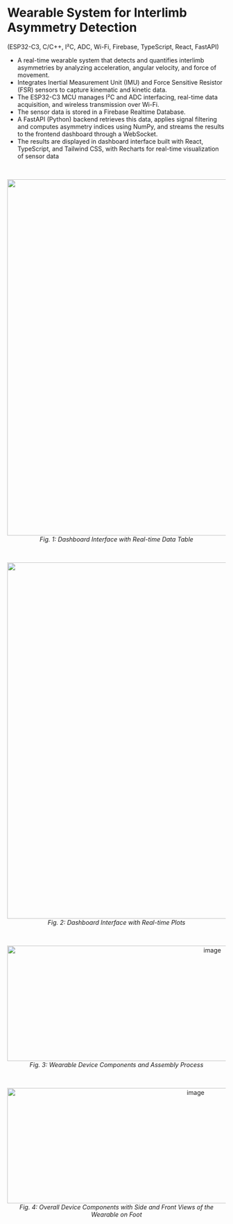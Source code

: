 # Wearable System for Interlimb Asymmetry Detection
(ESP32-C3, C/C++, I²C, ADC, Wi-Fi, Firebase, TypeScript, React, FastAPI)
<br>

- A real-time wearable system that detects and quantifies interlimb asymmetries by analyzing acceleration, angular velocity, and force of movement. 
- Integrates Inertial Measurement Unit (IMU) and Force Sensitive Resistor (FSR) sensors to capture kinematic and kinetic data.
- The ESP32-C3 MCU manages I²C and ADC interfacing, real-time data acquisition, and wireless transmission over Wi-Fi.
- The sensor data is stored in a Firebase Realtime Database. 
- A FastAPI (Python) backend retrieves this data, applies signal filtering and computes asymmetry indices using NumPy, and streams the results to the frontend dashboard through a WebSocket. 
- The results are displayed in dashboard interface built with React, TypeScript, and Tailwind CSS, with Recharts for real-time visualization of sensor data




<br>
<p align="center">
<img width="1512" height="821" alt="image" src="https://github.com/user-attachments/assets/53a62d47-2b65-46b6-bcfb-bfcf7b3b002c" />
<br>
  <em>Fig. 1: Dashboard Interface with Real-time Data Table </em>
</p><br>

 


<p align="center">
<img width="1512" height="821" alt="image" src="https://github.com/user-attachments/assets/c967280b-5ad7-4f7a-bb7f-873377f371dd" />
<br>
  <em>Fig. 2: Dashboard Interface with Real-time Plots</em>
</p><br>


<p align="center">
<img width="930" height="266" alt="image" src="https://github.com/user-attachments/assets/46d4cd88-d016-42aa-a38e-811f857eac94" />
<br>
  <em>Fig. 3: Wearable Device Components and Assembly Process </em>
</p><br>

<p align="center">
<img width="853" height="266" alt="image" src="https://github.com/user-attachments/assets/1e6d6f4e-d36a-431c-926f-b73449584d83" />
<br>
  <em>Fig. 4: Overall Device Components with Side and Front Views of the Wearable on Foot </em>
</p>


